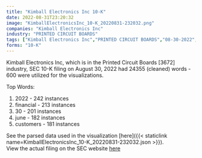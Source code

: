 ```yaml
---
title: "Kimball Electronics Inc 10-K"
date: 2022-08-31T23:20:32
image: "KimballElectronicsInc_10-K_20220831-232032.png"
companies: "Kimball Electronics Inc"
industry: "PRINTED CIRCUIT BOARDS"
tags: ["Kimball Electronics Inc","PRINTED CIRCUIT BOARDS","08-30-2022","10-K"]
forms: "10-K"
---
```

Kimball Electronics Inc, which is in the Printed Circuit Boards [3672] industry, SEC 10-K filing on August 30, 2022 had 24355 (cleaned) words - 600 were utilized for the visualizations.

Top Words:
1. 2022 - 242 instances
2. financial - 213 instances
3. 30 - 201 instances
4. june - 182 instances
5. customers - 181 instances


See the parsed data used in the visualization [here]({{< staticlink name=KimballElectronicsInc_10-K_20220831-232032.json >}}).  
View the actual filing on the SEC website [here](https://www.sec.gov/Archives/edgar/data/1606757/0001606757-22-000042.txt)